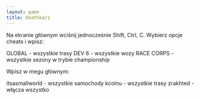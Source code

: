 ```yaml
---
layout: game
title: Deathkarz
---
```


Na ekranie głównym wciśnij jednocześnie Shift, Ctrl, C.
Wybierz opcje cheats i wpisz:

GLOBAL		- wszystkie trasy
DEV 6       	- wszystkie wozy
RACE CORPS	- wszystkie sezony w trybie championship

Wpisz w megu głównym:

itsasmallworld  	- wszystkie samochody
kcolnu          	- wszystkie trasy
zrakhted        	- włącza wszystko
